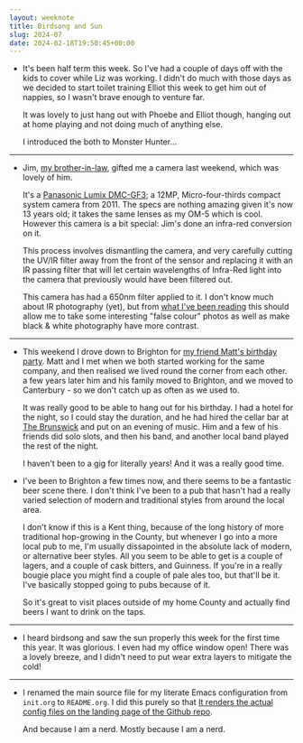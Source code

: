 ```yaml
---
layout: weeknote
title: Birdsong and Sun
slug: 2024-07
date: 2024-02-18T19:50:45+00:00
---
```


- It's been half term this week. So I've had a couple of days off with the kids
  to cover while Liz was working. I didn't do much with those days as we
  decided to start toilet training Elliot this week to get him out of nappies,
  so I wasn't brave enough to venture far.

  It was lovely to just hang out with Phoebe and Elliot though, hanging out at
  home playing and not doing much of anything else.

  I introduced the both to Monster Hunter...

<hr />

- Jim, [my brother-in-law](https://www.instagram.com/f13dev/), gifted me a
  camera last weekend, which was lovely of him.

  It's a [Panasonic Lumix
  DMC-GF3](https://www.dpreview.com/reviews/panasonicdmcgf3); a 12MP,
  Micro-four-thirds compact system camera from 2011. The specs are nothing
  amazing given it's now 13 years old; it takes the same lenses as my OM-5
  which is cool. However this camera is a bit special: Jim's done an infra-red
  conversion on it.

  This process involves dismantling the camera, and very carefully cutting the
  UV/IR filter away from the front of the sensor and replacing it with an IR
  passing filter that will let certain wavelengths of Infra-Red light into the
  camera that previously would have been filtered out.

  This camera has had a 650nm filter applied to it. I don't know much about IR
  photography (yet), but from [what I've been
  reading](https://www.infraredcameraconversions.co.uk/Conversions) this should
  allow me to take some interesting "false colour" photos as well as make black
  & white photography have more contrast.

<hr />

- This weekend I drove down to Brighton for [my friend Matt's birthday
  party](https://mattbee.co.uk/). Matt and I met when we both started working
  for the same company, and then realised we lived round the corner from each
  other. a few years later him and his family moved to Brighton, and we moved
  to Canterbury - so we don't catch up as often as we used to.

  It was really good to be able to hang out for his birthday. I had a hotel
  for the night, so I could stay the duration, and he had hired the cellar bar
  at [The Brunswick](https://www.brunswickpub.co.uk/) and put on an evening of
  music. Him and a few of his friends did solo slots, and then his band, and
  another local band played the rest of the night.

  I haven't been to a gig for literally years! And it was a really good time.

- I've been to Brighton a few times now, and there seems to be a fantastic beer
  scene there. I don't think I've been to a pub that hasn't had a really varied
  selection of modern and traditional styles from around the local area.

  I don't know if this is a Kent thing, because of the long history of more
  traditional hop-growing in the County, but whenever I go into a more local
  pub to me, I'm usually dissapointed in the absolute lack of modern, or
  alternative beer styles. All you seem to be able to get is a couple of
  lagers, and a couple of cask bitters, and Guinness. If you're in a really
  bougie place you might find a couple of pale ales too, but that'll be it. I've
  basically stopped going to pubs because of it.

  So it's great to visit places outside of my home County and actually find
  beers I want to drink on the taps.

<hr /> 

- I heard birdsong and saw the sun properly this week for the first time this
  year. It was glorious. I even had my office window open! There was a lovely
  breeze, and I didn't need to put wear extra layers to mitigate the cold!

<hr />

- I renamed the main source file for my literate Emacs configuration from
  `init.org` to `README.org`. I did this purely so that [It renders the actual
  config files on the landing page of the Github repo](https://github.com/eightbitraptor/dotemacs). 

  And because I am a nerd. Mostly because I am a nerd.
